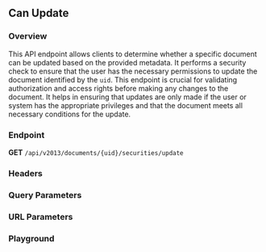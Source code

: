 ## Can Update

### Overview

This API endpoint allows clients to determine whether a specific document can be updated based on the provided metadata. It performs a security check to ensure that the user has the necessary permissions to update the document identified by the `uid`. This endpoint is crucial for validating authorization and access rights before making any changes to the document. It helps in ensuring that updates are only made if the user or system has the appropriate privileges and that the document meets all necessary conditions for the update.

### Endpoint
**GET** `/api/v2013/documents/{uid}/securities/update`

### Headers
<!--@include: @/../components/common/header/authorization-realm.md-->

### Query Parameters
<!--@include: @/../components/common/query/metadata-government.md-->

### URL Parameters
<!--@include: @/../components/common/url/uid.md-->

### Playground

<SwaggerUI :swaggerSpecs="swaggerUpdateSpecs" />